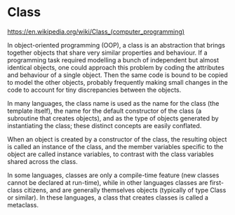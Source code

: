 # Class

https://en.wikipedia.org/wiki/Class_(computer_programming)

In object-oriented programming (OOP), a class is an abstraction that brings together objects that share very similar properties and behaviour. If a programming task required modelling a bunch of independent but almost identical objects, one could approach this problem by coding the attributes and behaviour of a single object. Then the same code is bound to be copied to model the other objects, probably frequently making small changes in the code to account for tiny discrepancies between the objects.


In many languages, the class name is used as the name for the class (the template itself), the name for the default constructor of the class (a subroutine that creates objects), and as the type of objects generated by instantiating the class; these distinct concepts are easily conflated.

When an object is created by a constructor of the class, the resulting object is called an instance of the class, and the member variables specific to the object are called instance variables, to contrast with the class variables shared across the class.

In some languages, classes are only a compile-time feature (new classes cannot be declared at run-time), while in other languages classes are first-class citizens, and are generally themselves objects (typically of type Class or similar). In these languages, a class that creates classes is called a metaclass.
